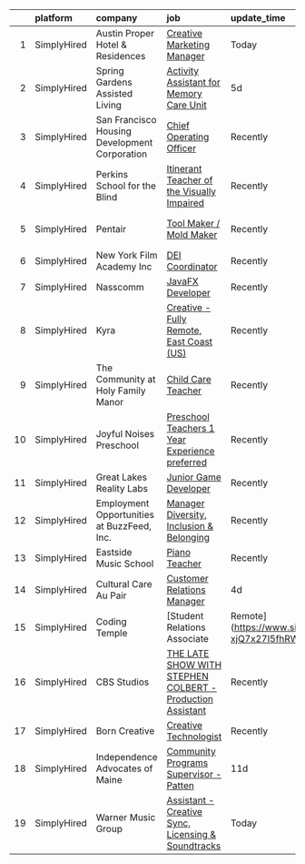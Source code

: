 

|    | platform    | company                                       | job                                                                                                                                                                        | update_time   | location               |
|---:|:------------|:----------------------------------------------|:---------------------------------------------------------------------------------------------------------------------------------------------------------------------------|:--------------|:-----------------------|
|  1 | SimplyHired | Austin Proper Hotel & Residences              | [Creative Marketing Manager](https://www.simplyhired.com/job/kf0Up3CPdO2btnbUfaxLElrKPT2S282VCDCgOuC1_CMtWRcaJ4ZYEQ?q=creative+programming)                                | Today         | Austin, TX             |
|  2 | SimplyHired | Spring Gardens Assisted Living                | [Activity Assistant for Memory Care Unit](https://www.simplyhired.com/job/YQGXSx01vXNLKqCpqC8oeXV9eXxdzam6YjGZQt6pNHQrgfeYq9_AAQ?q=creative+programming)                   | 5d            | Heber City, UT         |
|  3 | SimplyHired | San Francisco Housing Development Corporation | [Chief Operating Officer](https://www.simplyhired.com/job/Ly3zT28_PsEAC1SSfev_YxHdvI4RSjz-YonVRu2sOpBaJ6EhuoMh6g?q=creative+programming)                                   | Recently      | San Francisco, CA      |
|  4 | SimplyHired | Perkins School for the Blind                  | [Itinerant Teacher of the Visually Impaired](https://www.simplyhired.com/job/788ablg0AuYha4gFqYAs1lnf7RWsJoVot1dsa7XsiUmdR0U3KnNWBg?q=creative+programming)                | Recently      | Watertown, MA          |
|  5 | SimplyHired | Pentair                                       | [Tool Maker / Mold Maker](https://www.simplyhired.com/job/SV3jmx27VrnDRzxDNPyxjisKv3aBPTrjeqQ9m_aej_zRcL54uoD2ig?q=creative+programming)                                   | Recently      | New Brighton, MN       |
|  6 | SimplyHired | New York Film Academy Inc                     | [DEI Coordinator](https://www.simplyhired.com/job/rvAQ2QCJqLLQP9-_hd4vE1xFPafV8E5HS5jJIE5iroqVHgX_JzL9Eg?q=creative+programming)                                           | Recently      | Remote                 |
|  7 | SimplyHired | Nasscomm                                      | [JavaFX Developer](https://www.simplyhired.com/job/l_pA4WBn1JAfArrsCEa27goA0jbQn_6L4kLdYJB0nRyr5ggipbvBgA?q=creative+programming)                                          | Recently      | Remote                 |
|  8 | SimplyHired | Kyra                                          | [Creative - Fully Remote, East Coast (US)](https://www.simplyhired.com/job/NOIQFa-T1S5vlsgom_lnL8LV0u7H4FaH0v3mDceH43Rz92nCem-iAQ?q=creative+programming)                  | Recently      | New York, NY           |
|  9 | SimplyHired | The Community at Holy Family Manor            | [Child Care Teacher](https://www.simplyhired.com/job/AOKgnwsnUKzxzUfYVXB8mgrc3aVcac8tBsHuHQiPz2q84Jdsf_IX_Q?q=creative+programming)                                        | Recently      | Pittsburgh, PA         |
| 10 | SimplyHired | Joyful Noises Preschool                       | [Preschool Teachers 1 Year Experience preferred](https://www.simplyhired.com/job/OewPZIHo9fkke6F6wHqaAiUgZntqybYJW73C6t8Ec5yNqwD_1iN7hA?q=creative+programming)            | Recently      | Topsfield, MA          |
| 11 | SimplyHired | Great Lakes Reality Labs                      | [Junior Game Developer](https://www.simplyhired.com/job/peUa0pFt91Ys30JH7nJhqmzku5OKCEIMR7n6FutTXUMTIT1GgDdZgQ?q=creative+programming)                                     | Recently      | Lansing, MI            |
| 12 | SimplyHired | Employment Opportunities at BuzzFeed, Inc.    | [Manager Diversity, Inclusion & Belonging](https://www.simplyhired.com/job/7TosZghfR39WrXJf97jSn6WU6_FmLwrjwKfhqK2zV4Ee7xvB4v8eew?q=creative+programming)                  | Recently      | Los Angeles, CA        |
| 13 | SimplyHired | Eastside Music School                         | [Piano Teacher](https://www.simplyhired.com/job/sF9_sq53zADXbHt5SnyRvJGmGfbob91Z0CS5oc_oyiqtGe1Tv5M8Ig?q=creative+programming)                                             | Recently      | Austin, TX             |
| 14 | SimplyHired | Cultural Care Au Pair                         | [Customer Relations Manager](https://www.simplyhired.com/job/yMAnENNQU-HGTr9DlL31Oi0YGM9OhLr6BhtUbjefvO4rLDQM7yslTg?q=creative+programming)                                | 4d            | Austin, TX +1 location |
| 15 | SimplyHired | Coding Temple                                 | [Student Relations Associate | Remote](https://www.simplyhired.com/job/dvUd7fP5L2VF1Z44nbQLLCcS-xjQ7x27I5fhRWijBJhPKII9s6mfhg?q=creative+programming)                      | Recently      | Remote                 |
| 16 | SimplyHired | CBS Studios                                   | [THE LATE SHOW WITH STEPHEN COLBERT - Production Assistant](https://www.simplyhired.com/job/n8XsCvYIJJ9nluXJBTGJDUTiYPF1bahm8upwULzifyM9bhkJatPd-g?q=creative+programming) | Recently      | New York, NY           |
| 17 | SimplyHired | Born Creative                                 | [Creative Technologist](https://www.simplyhired.com/job/3ZNZqp0uD8xE9khSi35d8vj1IH2RsKTstTuuVqynjYpwz3JGY4G1BA?q=creative+programming)                                     | Recently      | Remote                 |
| 18 | SimplyHired | Independence Advocates of Maine               | [Community Programs Supervisor - Patten](https://www.simplyhired.com/job/s8PiOwzHuGbh3gwXhAqBDcE_SGwrEwRsaoNWDohwlHKQ1i1Ae8ga_g?q=creative+programming)                    | 11d           | Patten, ME             |
| 19 | SimplyHired | Warner Music Group                            | [Assistant - Creative Sync, Licensing & Soundtracks](https://www.simplyhired.com/job/v7IMxcEojZsnihvuk8UGIod644MB_WaYCYIFt2QKlMMFSm_UwJZM_g?q=creative+programming)        | Today         | Los Angeles, CA        |